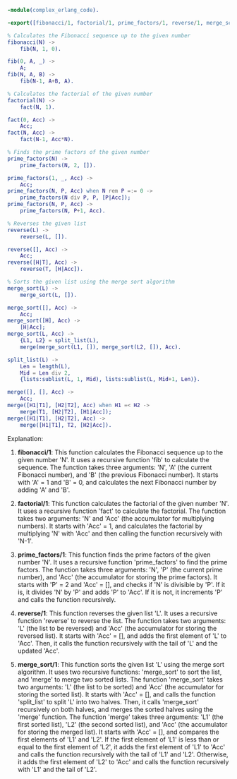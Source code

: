 ```erlang
-module(complex_erlang_code).

-export([fibonacci/1, factorial/1, prime_factors/1, reverse/1, merge_sort/1]).

% Calculates the Fibonacci sequence up to the given number
fibonacci(N) ->
    fib(N, 1, 0).

fib(0, A, _) ->
    A;
fib(N, A, B) ->
    fib(N-1, A+B, A).

% Calculates the factorial of the given number
factorial(N) ->
    fact(N, 1).

fact(0, Acc) ->
    Acc;
fact(N, Acc) ->
    fact(N-1, Acc*N).

% Finds the prime factors of the given number
prime_factors(N) ->
    prime_factors(N, 2, []).

prime_factors(1, _, Acc) ->
    Acc;
prime_factors(N, P, Acc) when N rem P =:= 0 ->
    prime_factors(N div P, P, [P|Acc]);
prime_factors(N, P, Acc) ->
    prime_factors(N, P+1, Acc).

% Reverses the given list
reverse(L) ->
    reverse(L, []).

reverse([], Acc) ->
    Acc;
reverse([H|T], Acc) ->
    reverse(T, [H|Acc]).

% Sorts the given list using the merge sort algorithm
merge_sort(L) ->
    merge_sort(L, []).

merge_sort([], Acc) ->
    Acc;
merge_sort([H], Acc) ->
    [H|Acc];
merge_sort(L, Acc) ->
    {L1, L2} = split_list(L),
    merge(merge_sort(L1, []), merge_sort(L2, []), Acc).

split_list(L) ->
    Len = length(L),
    Mid = Len div 2,
    {lists:sublist(L, 1, Mid), lists:sublist(L, Mid+1, Len)}.

merge([], [], Acc) ->
    Acc;
merge([H1|T1], [H2|T2], Acc) when H1 =< H2 ->
    merge(T1, [H2|T2], [H1|Acc]);
merge([H1|T1], [H2|T2], Acc) ->
    merge([H1|T1], T2, [H2|Acc]).
```

Explanation:

1. **fibonacci/1**: This function calculates the Fibonacci sequence up to the given number 'N'. It uses a recursive function 'fib' to calculate the sequence. The function takes three arguments: 'N', 'A' (the current Fibonacci number), and 'B' (the previous Fibonacci number). It starts with 'A' = 1 and 'B' = 0, and calculates the next Fibonacci number by adding 'A' and 'B'.

2. **factorial/1**: This function calculates the factorial of the given number 'N'. It uses a recursive function 'fact' to calculate the factorial. The function takes two arguments: 'N' and 'Acc' (the accumulator for multiplying numbers). It starts with 'Acc' = 1, and calculates the factorial by multiplying 'N' with 'Acc' and then calling the function recursively with 'N-1'.

3. **prime_factors/1**: This function finds the prime factors of the given number 'N'. It uses a recursive function 'prime_factors' to find the prime factors. The function takes three arguments: 'N', 'P' (the current prime number), and 'Acc' (the accumulator for storing the prime factors). It starts with 'P' = 2 and 'Acc' = [], and checks if 'N' is divisible by 'P'. If it is, it divides 'N' by 'P' and adds 'P' to 'Acc'. If it is not, it increments 'P' and calls the function recursively.

4. **reverse/1**: This function reverses the given list 'L'. It uses a recursive function 'reverse' to reverse the list. The function takes two arguments: 'L' (the list to be reversed) and 'Acc' (the accumulator for storing the reversed list). It starts with 'Acc' = [], and adds the first element of 'L' to 'Acc'. Then, it calls the function recursively with the tail of 'L' and the updated 'Acc'.

5. **merge_sort/1**: This function sorts the given list 'L' using the merge sort algorithm. It uses two recursive functions: 'merge_sort' to sort the list, and 'merge' to merge two sorted lists. The function 'merge_sort' takes two arguments: 'L' (the list to be sorted) and 'Acc' (the accumulator for storing the sorted list). It starts with 'Acc' = [], and calls the function 'split_list' to split 'L' into two halves. Then, it calls 'merge_sort' recursively on both halves, and merges the sorted halves using the 'merge' function. The function 'merge' takes three arguments: 'L1' (the first sorted list), 'L2' (the second sorted list), and 'Acc' (the accumulator for storing the merged list). It starts with 'Acc' = [], and compares the first elements of 'L1' and 'L2'. If the first element of 'L1' is less than or equal to the first element of 'L2', it adds the first element of 'L1' to 'Acc' and calls the function recursively with the tail of 'L1' and 'L2'. Otherwise, it adds the first element of 'L2' to 'Acc' and calls the function recursively with 'L1' and the tail of 'L2'.